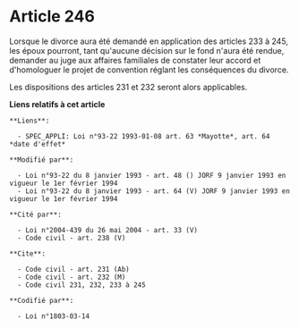 # Article 246

Lorsque le divorce aura été demandé en application des articles 233 à 245, les époux pourront, tant qu'aucune décision sur le
fond n'aura été rendue, demander au juge aux affaires familiales de constater leur accord et d'homologuer le projet de
convention réglant les conséquences du divorce.

Les dispositions des articles 231 et 232 seront alors applicables.

**Liens relatifs à cet article**

	**Liens**:

	  - SPEC_APPLI: Loi n°93-22 1993-01-08 art. 63 *Mayotte*, art. 64 *date d'effet*

	**Modifié par**:

	  - Loi n°93-22 du 8 janvier 1993 - art. 48 () JORF 9 janvier 1993 en vigueur le 1er février 1994
	  - Loi n°93-22 du 8 janvier 1993 - art. 64 (V) JORF 9 janvier 1993 en vigueur le 1er février 1994

	**Cité par**:

	  - Loi n°2004-439 du 26 mai 2004 - art. 33 (V)
	  - Code civil - art. 238 (V)

	**Cite**:

	  - Code civil - art. 231 (Ab)
	  - Code civil - art. 232 (M)
	  - Code civil 231, 232, 233 à 245

	**Codifié par**:

	  - Loi n°1803-03-14
